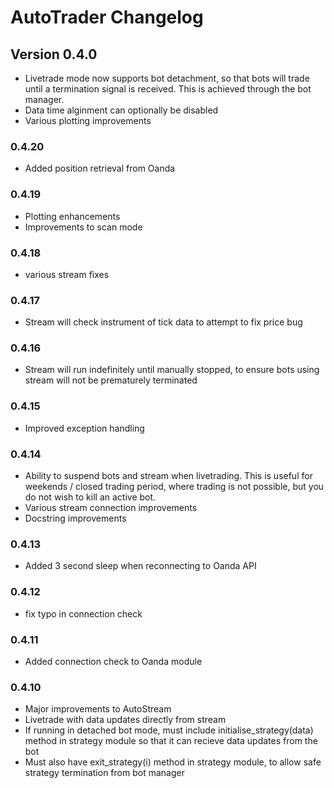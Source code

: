 # AutoTrader Changelog

## Version 0.4.0
- Livetrade mode now supports bot detachment, so that bots will trade until
  a termination signal is received. This is achieved through the bot manager.
- Data time alginment can optionally be disabled
- Various plotting improvements

### 0.4.20
- Added position retrieval from Oanda

### 0.4.19
- Plotting enhancements
- Improvements to scan mode

### 0.4.18
- various stream fixes

### 0.4.17
- Stream will check instrument of tick data to attempt to fix price bug

### 0.4.16
- Stream will run indefinitely until manually stopped, to ensure bots using 
stream will not be prematurely terminated

### 0.4.15
- Improved exception handling

### 0.4.14
- Ability to suspend bots and stream when livetrading. This is useful for 
  weekends / closed trading period, where trading is not possible, but you
  do not wish to kill an active bot.
- Various stream connection improvements
- Docstring improvements

### 0.4.13
- Added 3 second sleep when reconnecting to Oanda API

### 0.4.12
- fix typo in connection check

### 0.4.11
- Added connection check to Oanda module

### 0.4.10
- Major improvements to AutoStream
- Livetrade with data updates directly from stream
- If running in detached bot mode, must include initialise_strategy(data)
method in strategy module so that it can recieve data updates from the bot
- Must also have exit_strategy(i) method in strategy module, to allow safe
strategy termination from bot manager
